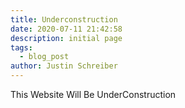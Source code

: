 ```yaml
---
title: Underconstruction
date: 2020-07-11 21:42:58
description: initial page
tags:
  - blog_post
author: Justin Schreiber
---
```


This Website Will Be UnderConstruction